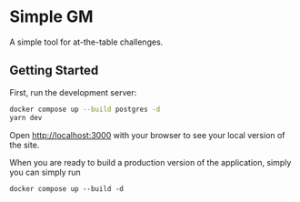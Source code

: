 # Simple GM

A simple tool for at-the-table challenges.

## Getting Started

First, run the development server:

```bash
docker compose up --build postgres -d
yarn dev
```

Open [http://localhost:3000](http://localhost:3000) with your browser to see your local version of
the site.

When you are ready to build a production version of the application, simply you can simply run

`docker compose up --build -d`